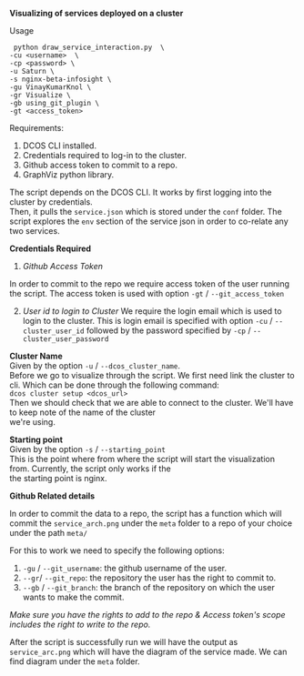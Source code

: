 **Visualizing of services deployed on a cluster**

Usage
```
 python draw_service_interaction.py  \
-cu <username>  \
-cp <password> \ 
-u Saturn \
-s nginx-beta-infosight \
-gu VinayKumarKnol \ 
-gr Visualize \ 
-gb using_git_plugin \ 
-gt <access_token>
```

Requirements:
1. DCOS CLI installed.
2. Credentials required to log-in to the cluster.
3. Github access token to commit to a repo.
4. GraphViz python library.

The script depends on the DCOS CLI. It works by first logging into the cluster by credentials.  
Then, it pulls the `service.json` which is stored under the `conf` folder. The script explores the `env` section of the
service json in order to co-relate any two services.

**Credentials Required**  
1. _Github Access Token_

In order to commit to the repo we require access token of the user running the script.
The access token is used with option `-gt` / `--git_access_token`

2. _User id to login to Cluster_
We require the login email which is used to login to the cluster. This is login email is specified with option
`-cu` / `--cluster_user_id` followed by the password specified by `-cp`  / `--cluster_user_password`



**Cluster Name**   
Given by the option `-u` / `--dcos_cluster_name`.  
Before we go to visualize through the script. We first need link the cluster to cli. 
Which can be done through the following command:  
```dcos cluster setup <dcos_url>```  
Then we should check that we are able to connect to the cluster. We'll have to keep note of the name of the cluster  
we're using.

**Starting point**  
Given by the option `-s` / `--starting_point`   
This is the point where from where the script will start the visualization from. Currently, the script only works if the  
the starting point is nginx.

**Github Related details**

In order to commit the data to a repo, the script has a function which will commit the 
`service_arch.png` under the `meta` folder to a repo of your choice under the path `meta/`

For this to work we need to specify the following options:
1. ```-gu``` / ```--git_username```: the github username of the user.
2. `--gr`/ `--git_repo`: the repository the user has the right to commit to.
3. `--gb` / `--git_branch`: the branch of the repository on which the user wants to make the commit.

 _Make sure you have the rights to add to the repo & Access token's scope includes the right to write to the repo._
 
After the script is successfully run we will have the output as `service_arc.png` which will have the diagram of the 
service made. We can find diagram under the ``meta`` folder.

